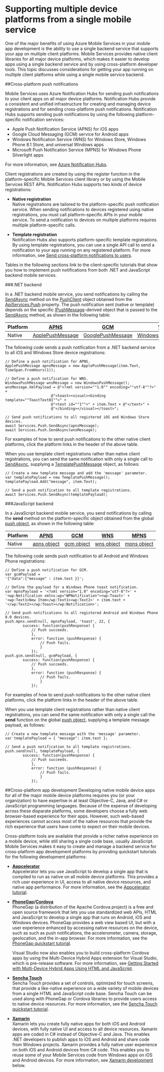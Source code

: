 <properties
	pageTitle="How to use multiple clients with a single mobile service backend | Azure Mobile Services"
	description="Learn how to use a single mobile service back-end from multiple client apps that target different mobile platforms."
	services="mobile-services"
	documentationCenter=""
	authors="ggailey777"
	manager="dwrede"
	editor="mollybos"/>
<tags
	ms.service="mobile-services" 
	ms.workload="mobile"
	ms.tgt_pltfrm="mobile-multiple"
	ms.devlang="multiple"
	ms.topic="article"
	ms.date="09/16/2015"
	ms.author="glenga"/>

# Supporting multiple device platforms from a single mobile service

One of the major benefits of using Azure Mobile Services in your mobile app development is the ability to use a single backend service that supports your app on multiple client platforms. Mobile Services provides native client libraries for all major device platforms, which makes it easier to develop apps using a single backend service and by using cross-platform developer tools. This topic discusses considerations for getting your app running on multiple client platforms while using a single mobile service backend.

##<a id="push"></a>Cross-platform push notifications

Mobile Services uses Azure Notification Hubs for sending push notifications to your client apps on all major device platforms. Notification Hubs provide a consistent and unified infrastructure for creating and managing device registrations and for sending cross-platform push notifications. Notification Hubs supports sending push notifications by using the following platform-specific notification services:

+ Apple Push Notification Service (APNS) for iOS apps
+ Google Cloud Messaging (GCM) service for Android apps
+ Windows Notification Service (WNS) for Windows Store, Windows Phone 8.1 Store, and universal Windows apps
+ Microsoft Push Notification Service (MPNS) for Windows Phone Silverlight apps

For more information, see [Azure Notification Hubs].

Client registrations are created by using the register function in the platform-specific Mobile Services client library or by using the Mobile Services REST APIs. Notification Hubs supports two kinds of device registrations:

+ **Native registration**<br/>Native registrations are tailored to the platform-specific push notification service. When sending notifications to devices registered using native registrations, you must call platform-specific APIs in your mobile service. To send a notification to devices on multiple platforms requires multiple platform-specific calls.

+ **Template registration**<br/>Notification Hubs also supports platform-specific template registrations. By using template registrations, you can use a single API call to send a notification to your app running on any registered platform. For more information, see [Send cross-platform notifications to users].

Tables in the following sections link to the client-specific tutorials that show you how to implement push notifications from both .NET and JavaScript backend mobile services.  

###.NET backend

In a .NET backend mobile service, you send notifications by calling the [SendAsync] method on the [PushClient](http://msdn.microsoft.com/library/azure/microsoft.windowsazure.mobile.service.notifications.pushclient.aspx) object obtained from the [ApiServices.Push](http://msdn.microsoft.com/library/azure/microsoft.windowsazure.mobile.service.apiservices.push.aspx) property. The push notification sent (native or template) depends on the specific [IPushMessage](http://msdn.microsoft.com/library/azure/microsoft.windowsazure.mobile.service.notifications.ipushmessage.aspx)-derived object that is passed to the [SendAsync] method, as shown in the following table:

|Platform |[APNS](mobile-services-dotnet-backend-ios-get-started-push.md)|[GCM](mobile-services-dotnet-backend-android-get-started-push.md) |[WNS](mobile-services-dotnet-backend-windows-store-dotnet-get-started-push.md) | MPNS
|-----|-----|----|----|-----|
|Native|[ApplePushMessage](http://msdn.microsoft.com/library/azure/microsoft.windowsazure.mobile.service.applepushmessage.aspx)   |[GooglePushMessage](http://msdn.microsoft.com/library/azure/microsoft.windowsazure.mobile.service.googlepushmessage.aspx)     |[WindowsPushMessage](http://msdn.microsoft.com/library/azure/microsoft.windowsazure.mobile.service.windowspushmessage.aspx) | [MpnsPushMessage](http://msdn.microsoft.com/library/azure/microsoft.windowsazure.mobile.service.mpnspushmessage.aspx) |

The following code sends a push notification from a .NET backend service to all iOS and Windows Store device registrations:

	// Define a push notification for APNS.
	ApplePushMessage apnsMessage = new ApplePushMessage(item.Text, TimeSpan.FromHours(1));

	// Define a push notification for WNS.
	WindowsPushMessage wnsMessage = new WindowsPushMessage();
    wnsMessage.XmlPayload = @"<?xml version=""1.0"" encoding=""utf-8""?>" +
                         @"<toast><visual><binding template=""ToastText01"">" +
                         @"<text id=""1"">" + item.Text + @"</text>" +
                         @"</binding></visual></toast>";

	// Send push notifications to all registered iOS and Windows Store devices.
    await Services.Push.SendAsync(apnsMessage);
	await Services.Push.SendAsync(wnsMessage);

For examples of how to send push notifications to the other native client platforms, click the platform links in the header of the above table.

When you use template client registrations rather than native client registrations, you can send the same notification with only a single call to [SendAsync], supplying a [TemplatePushMessage] object, as follows:

	// Create a new template message and add the 'message' parameter.
	var templatePayload = new TemplatePushMessage();
    templatePayload.Add("message", item.Text);

	// Send a push notification to all template registrations.
    await Services.Push.SendAsync(templatePayload);

###JavaScript backend

In a JavaScript backend mobile service, you send notifications by calling the **send** method on the platform-specific object obtained from the global [push object], as shown in the following table:

|Platform |[APNS](mobile-services-javascript-backend-ios-get-started-push.md)|[GCM](mobile-services-javascript-backend-android-get-started-push.md) |[WNS](mobile-services-javascript-backend-windows-store-dotnet-get-started-push.md) |[MPNS](mobile-services-javascript-backend-windows-phone-get-started-push.md)|
|-----|-----|----|----|-----|
|Native|[apns object](http://msdn.microsoft.com/library/azure/jj839711.aspx)   |[gcm object](http://msdn.microsoft.com/library/azure/dn126137.aspx)     |[wns object](http://msdn.microsoft.com/library/azure/jj860484.aspx) | [mpns object](http://msdn.microsoft.com/library/azure/jj871025.aspx) |

The following code sends push notification to all Android and Windows Phone registrations:

	// Define a push notification for GCM.
	var gcmPayload =
    '{"data":{"message" : item.text }}';

	// Define the payload for a Windows Phone toast notification.
	var mpnsPayload = '<?xml version="1.0" encoding="utf-8"?>' +
    '<wp:Notification xmlns:wp="WPNotification"><wp:Toast>' +
    '<wp:Text1>New Item</wp:Text1><wp:Text2>' + item.text +
    '</wp:Text2></wp:Toast></wp:Notification>';

	// Send push notifications to all registered Android and Windows Phone 8.0 devices.
	push.mpns.send(null, mpnsPayload, 'toast', 22, {
            success: function(pushResponse) {
                // Push succeeds.
                },
                error: function (pushResponse) {
                    // Push fails.
                    }
                });
    push.gcm.send(null, gcmPayload, {
            success: function(pushResponse) {
                // Push succeeds.
                },
                error: function (pushResponse) {
                    // Push fails.
                    }
                });

For examples of how to send push notifications to the other native client platforms, click the platform links in the header of the above table.

When you use template client registrations rather than native client registrations, you can send the same notification with only a single call the **send** function on the global [push object], supplying a template message payload, as follows:

	// Create a new template message with the 'message' parameter.
	var templatePayload = { "message": item.text };

	// Send a push notification to all template registrations.
    push.send(null, templatePayload, {
            success: function(pushResponse) {
                // Push succeeds.
                },
                error: function (pushResponse) {
                    // Push fails.
                    }
                });

##<a id="xplat-app-dev"></a>Cross-platform app development
Developing native mobile device apps for all of the major mobile device platforms requires you (or your organization) to have expertise in at least Objective-C, Java, and C# or JavaScript programming languages. Because of the expense of developing across these disparate platforms, some developers choose a fully web browser-based experience for their apps. However, such web-based experiences cannot access most of the native resources that provide the rich experience that users have come to expect on their mobile devices.  

Cross-platform tools are available that provide a richer native experience on a mobile device, while still sharing a single code base, usually JavaScript. Mobile Services makes it easy to create and manage a backend service for cross-platform app development platforms by providing quickstart tutorials for the following development platforms:

+ [**Appcelerator**](http://go.microsoft.com/fwlink/p/?LinkId=509987)<br/>Appcelerator lets you use JavaScript to develop a single app that is compiled to run  as native on all mobile device platforms. This provides a rich user experience in UI, access to all native device resources, and native app performance. For more information, see the [Appcelerator tutorial][Appcelerator].

+ [**PhoneGap**](https://go.microsoft.com/fwLink/p/?LinkID=390707)**/**[**Cordova**](http://cordova.apache.org/)<br/>PhoneGap (a distribution of the Apache Cordova project) is a free and open source framework that lets you use standardized web APIs, HTML and JavaScript to develop a single app that runs on Android, iOS and Windows devices. PhoneGap provides a web view based UI, but with a user experience enhanced by accessing native resources on the device, such as such as push notifications, the accelerometer, camera, storage, geolocation, and the in-app browser. For more information, see the [PhoneGap quickstart tutorial][PhoneGap].

	Visual Studio now also enables you to build cross-platform Cordova apps by using the Multi-Device Hybrid Apps extension for Visual Studio, which is pre-release software. For more information, see [Getting Started with Multi-Device Hybrid Apps Using HTML and JavaScript](http://msdn.microsoft.com/library/dn771545.aspx).

+ [**Sencha Touch**](http://go.microsoft.com/fwlink/p/?LinkId=509988)<br/>Sencha Touch provides a set of controls, optimized for touch screens, that provide a like-native experience on a wide variety of mobile devices from a single HTML and JavaScript code base. Sencha Touch can be used along with PhoneGap or Cordova libraries to provide users access to native device resources. For more information, see the [Sencha Touch quickstart tutorial][Sencha].

+ [**Xamarin**](https://go.microsoft.com/fwLink/p/?LinkID=330242)<br/>Xamarin lets you create fully native apps for both iOS and Android devices, with fully native UI and access to all device resources. Xamarin apps are coded in C# instead of Objective-C and Java. This enables .NET developers to publish apps to iOS and Android and share code from Windows projects. Xamarin provides a fully native user experience on both iOS and Android devices from C# code. This enables you to reuse some of your Mobile Services code from Windows apps on iOS and Android devices. For more information, see [Xamarin development](#xamarin) below.


<!-- URLs -->
[Azure Management portal]: https://manage.windowsazure.com
[Azure Notification Hubs]: /develop/net/how-to-guides/service-bus-notification-hubs/
[SSO Windows Store]: /develop/mobile/tutorials/single-sign-on-windows-8-dotnet/
[SSO Windows Phone]: /develop/mobile/tutorials/single-sign-on-wp8/
[Tutorials and resources]: /develop/mobile/resources/
[Get started with Notification Hubs]: /manage/services/notification-hubs/getting-started-windows-dotnet/
[Send cross-platform notifications to users]: /manage/services/notification-hubs/notify-users-xplat-mobile-services/
[Get started with push Windows dotnet]: /develop/mobile/tutorials/get-started-with-push-dotnet-vs2012/
[Get started with push Windows js]: /develop/mobile/tutorials/get-started-with-push-js-vs2012/
[Get started with push Windows Phone]: /develop/mobile/tutorials/get-started-with-push-wp8/
[Get started with push iOS]: /develop/mobile/tutorials/get-started-with-push-ios/
[Get started with push Android]: /develop/mobile/tutorials/get-started-with-push-android/
[Dynamic schema]: http://msdn.microsoft.com/library/windowsazure/jj193175.aspx
[How to use a .NET client with Mobile Services]: documentation/articles/mobile-services-windows-dotnet-how-to-use-client-library/
[push object]: http://msdn.microsoft.com/library/windowsazure/jj554217.aspx
[TemplatePushMessage]:http://msdn.microsoft.com/library/azure/microsoft.windowsazure.mobile.service.templatepushmessage.aspx
[PhoneGap]: mobile-services-javascript-backend-phonegap-get-started.md
[Sencha]: partner-sencha-mobile-services-get-started.md
[Appcelerator]: ../partner-appcelerator-mobile-services-javascript-backend-appcelerator-get-started.md
[SendAsync]: http://msdn.microsoft.com/library/microsoft.windowsazure.mobile.service.notifications.pushclient.sendasync.aspx
[What's next for Windows Phone 8 developers]: http://msdn.microsoft.com/library/windows/apps/dn655121(v=vs.105).aspx
[Building universal Windows apps for all Windows devices]: http://go.microsoft.com/fwlink/p/?LinkId=509905
[Universal Windows app project for Azure Mobile Services using MVVM]: http://code.msdn.microsoft.com/Universal-Windows-app-for-db3564de
